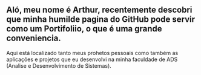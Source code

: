 ## Aló, meu nome é **Arthur**, recentemente descobri que minha humilde pagina do GitHub pode servir como um Portifoliio, o que é uma grande conveniencia.
 Aqui está localizado tanto meus prohetos pessoais como também as aplicações e projetos que eu desenvolvi na minha faculdade de ADS (Analise e Desenvolvimento de Sistemas). 
# 
 
<!--


Here are some ideas to get you started:

- 🔭 I’m currently working on ...
- 🌱 I’m currently learning ...
- 👯 I’m looking to collaborate on ...
- 🤔 I’m looking for help with ...
- 💬 Ask me about ...
- 📫 How to reach me: ...
- 😄 Pronouns: ...
- ⚡ Fun fact: ...
-->
